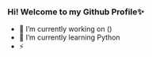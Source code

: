 ### Hi! Welcome to my Github Profile✨

- 🔭 I’m currently working on ()
- 🌱 I’m currently learning Python
- ⚡ 

